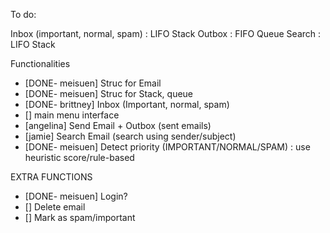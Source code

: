 To do:

Inbox (important, normal, spam) : LIFO Stack
Outbox : FIFO Queue
Search : LIFO Stack

Functionalities
- [DONE- meisuen] Struc for Email
- [DONE- meisuen] Struc for Stack, queue
- [DONE- brittney] Inbox (Important, normal, spam)
- [] main menu interface
- [angelina] Send Email + Outbox (sent emails)
- [jamie] Search Email (search using sender/subject)
- [DONE- meisuen] Detect priority (IMPORTANT/NORMAL/SPAM) : use heuristic score/rule-based

EXTRA FUNCTIONS
- [DONE- meisuen] Login?
- [] Delete email
- [] Mark as spam/important
